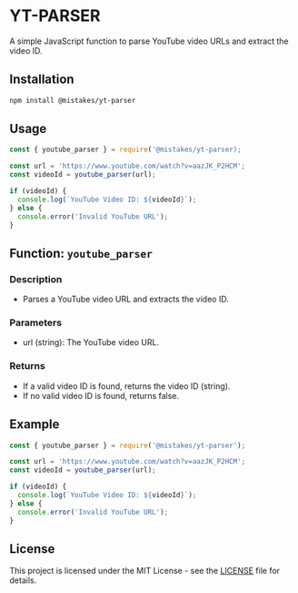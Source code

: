 # YT-PARSER

A simple JavaScript function to parse YouTube video URLs and extract the video ID.

## Installation

```bash
npm install @mistakes/yt-parser
```
## Usage

```js
const { youtube_parser } = require('@mistakes/yt-parser);

const url = 'https://www.youtube.com/watch?v=aazJK_P2HCM';
const videoId = youtube_parser(url);

if (videoId) {
  console.log(`YouTube Video ID: ${videoId}`);
} else {
  console.error('Invalid YouTube URL');
}
```

## Function: `youtube_parser`

### Description
* Parses a YouTube video URL and extracts the video ID.
### Parameters
* url (string): The YouTube video URL.
### Returns
* If a valid video ID is found, returns the video ID (string).
* If no valid video ID is found, returns false.

## Example

```js
const { youtube_parser } = require('@mistakes/yt-parser');

const url = 'https://www.youtube.com/watch?v=aazJK_P2HCM';
const videoId = youtube_parser(url);

if (videoId) {
  console.log(`YouTube Video ID: ${videoId}`);
} else {
  console.error('Invalid YouTube URL');
}
```

## License

This project is licensed under the MIT License - see the [LICENSE](LICENSE) file for details.
